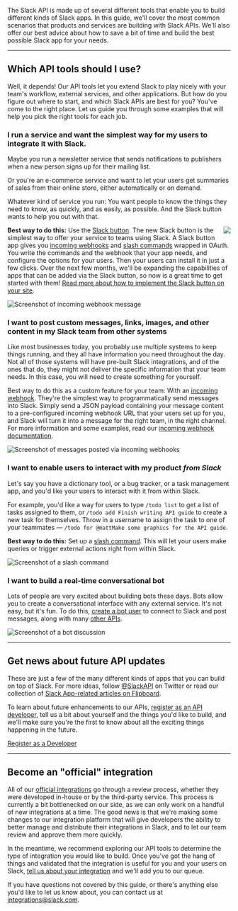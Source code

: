 
The Slack API is made up of several different tools that enable you to build different kinds of Slack apps. In this guide, we'll cover the most common scenarios that products and services are building with Slack APIs. We'll also offer our best advice about how to save a bit of time and build the best possible Slack app for your needs.

---

## Which API tools should I use?

Well, it depends! Our API tools let you extend Slack to play nicely with your team's workflow, external services, and other applications. But how do you figure out where to start, and which Slack APIs are best for you? You've come to the right place. Let us guide you through some examples that will help you pick the right tools for each job.

### I run a service and want the simplest way for my users to integrate it with Slack.

Maybe you run a newsletter service that sends notifications to publishers when a new person signs up for their mailing list. 

Or you're an e-commerce service and want to let your users get summaries of sales from their online store, either automatically or on demand. 

Whatever kind of service you run: You want people to know the things they need to know, as quickly, and as easily, as possible. And the Slack button wants to help you out with that.

<img src="/img/add_to_slack_promo.png" style="float:right;margin:0 0 10px 10px;border:0;">

**Best way to do this:** Use the [Slack button](https://api.slack.com/docs/slack-button). The new Slack button is the simplest way to offer your service to teams using Slack. A Slack button app gives you [incoming webhooks](https://api.slack.com/incoming-webhooks) and [slash commands](https://api.slack.com/slash-commands) wrapped in OAuth. You write the commands and the webhook that your app needs, and configure the options for your users. Then your users can install it in just a few clicks. Over the next few months, we'll be expanding the capabilities of apps that can be added via the Slack button, so now is a great time to get started with them! [Read more about how to implement the Slack button on your site](https://api.slack.com/docs/slack-button).

![Screenshot of incoming webhook message](/img/api/guide_breaking_news_screenshot.png)

### I want to post custom messages, links, images, and other content in my Slack team from other systems

Like most businesses today, you probably use multiple systems to keep things running, and they all have information you need throughout the day. Not all of those systems will have pre-built Slack integrations, and of the ones that do, they might not deliver the specific information that your team needs. In this case, you will need to create something for yourself.

Best way to do this as a custom feature for your team: With an [incoming webhook](https://api.slack.com/incoming-webhooks). They're the simplest way to programmatically send messages into Slack. Simply send a JSON payload containing your message content to a pre-configured incoming webhook URL that your users set up for you, and Slack will turn it into a message for the right team, in the right channel. For more information and some examples, read our [incoming webhook documentation](https://api.slack.com/incoming-webhooks).

![Screenshot of messages posted via incoming webhooks](/img/api/guide_incoming_webhook.png)

### I want to enable users to interact with my product _from Slack_

Let's say you have a dictionary tool, or a bug tracker, or a task management app, and you'd like your users to interact with it from within Slack. 

For example, you'd like a way for users to type `/todo list` to get a list of tasks assigned to them, or `/todo add Finish writing API guide` to create a new task for themselves. Throw in a username to assign the task to one of your teammates — `/todo for @mattMake some graphics for the API guide`.

**Best way to do this:** Set up a [slash command](/slash-commands). This will let your users make queries or trigger external actions right from within Slack.

![Screenshot of a slash command](/img/api/guide_slash_command.png)

### I want to build a real-time conversational bot

Lots of people are very excited about building bots these days. Bots allow you to create a conversational interface with any external service. It's not easy, but it's fun. To do this, [create a bot user](/bot-users) to connect to Slack and post messages, along with many [other APIs](/bot-users#method_list).

![Screenshot of a bot discussion](/img/api/guide_bot_user.png)

---

## Get news about future API updates

These are just a few of the many different kinds of apps that you can build on top of Slack. For more ideas, follow [@SlackAPI](https://twitter.com/slackapi) on Twitter or read our collection of [Slack App-related articles on Flipboard](https://flipboard.com/@slackapi/several-people-are-coding%E2%80%A6-ktn2udc3y).

To learn about future enhancements to our APIs, [register as an API developer](https://api.slack.com/register), tell us a bit about yourself and the things you'd like to build, and we'll make sure you're the first to know about all the exciting things happening in the future.

<a href="https://api.slack.com/register" class="btn">Register as a Developer</a>

---

## Become an "official" integration

All of our [official integrations](https://slack.com/integrations) go through a review process, whether they were developed in-house or by the third-party service. This process is currently a bit bottlenecked on our side, as we can only work on a handful of new integrations at a time. The good news is that we're making some changes to our integration platform that will give developers the ability to better manage and distribute their integrations in Slack, and to let our team review and approve them more quickly.

In the meantime, we recommend exploring our API tools to determine the type of integration you would like to build. Once you've got the hang of things and validated that the integration is useful for you and your users on Slack, [tell us about your integration](https://slackhq.typeform.com/to/kOHQvo) and we'll add you to our queue.

If you have questions not covered by this guide, or there's anything else you'd like to let us know about, you can contact us at [integrations@slack.com](mailto:integrations@slack.com).

